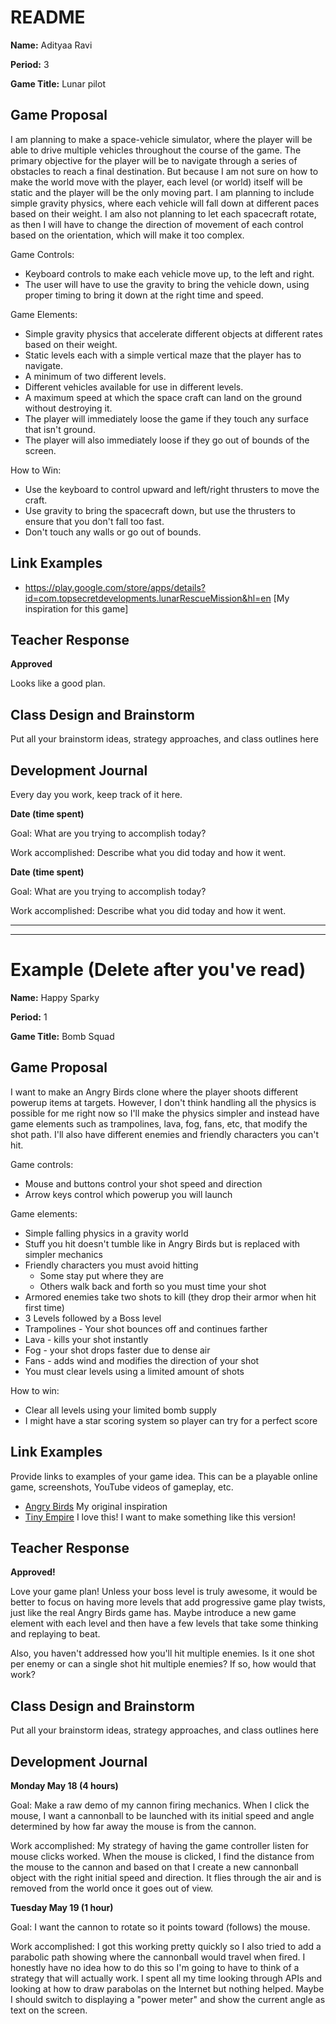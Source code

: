 # README #

**Name:**	Adityaa Ravi

**Period:**	3

**Game Title:** Lunar pilot

## Game Proposal ##

I am planning to make a space-vehicle simulator, where the player will be able to drive multiple vehicles 
throughout the course of the game. The primary objective for the player will be to navigate through a series
of obstacles to reach a final destination. But because I am not sure on how to make the world move with the
player, each level (or world) itself will be static and the player will be the only moving part. I am planning
to include simple gravity physics, where each vehicle will fall down at different paces based on their weight. 
I am also not planning to let each spacecraft rotate, as then I will have to change the direction of movement
of each control based on the orientation, which will make it too complex.

Game Controls:

+ Keyboard controls to make each vehicle move up, to the left and right.
+ The user will have to use the gravity to bring the vehicle down, using proper timing to bring it down at the right time and speed.

Game Elements:

+ Simple gravity physics that accelerate different objects at different rates based on their weight.
+ Static levels each with a simple vertical maze that the player has to navigate.
+ A minimum of two different levels.
+ Different vehicles available for use in different levels.
+ A maximum speed at which the space craft can land on the ground without destroying it.
+ The player will immediately loose the game if they touch any surface that isn't ground.
+ The player will also immediately loose if they go out of bounds of the screen.

How to Win:

+ Use the keyboard to control upward and left/right thrusters to move the craft.
+ Use gravity to bring the spacecraft down, but use the thrusters to ensure that you don't fall too fast.
+ Don't touch any walls or go out of bounds.

## Link Examples ##

+ https://play.google.com/store/apps/details?id=com.topsecretdevelopments.lunarRescueMission&hl=en [My inspiration for this game]

## Teacher Response ##

**Approved**

Looks like a good plan.

## Class Design and Brainstorm ##

Put all your brainstorm ideas, strategy approaches, and class outlines here

## Development Journal ##

Every day you work, keep track of it here.

**Date (time spent)**

Goal:  What are you trying to accomplish today?

Work accomplished:  Describe what you did today and how it went.

**Date (time spent)**

Goal:  What are you trying to accomplish today?

Work accomplished:  Describe what you did today and how it went.

***
***


# Example (Delete after you've read) #

**Name:**	Happy Sparky

**Period:**	1

**Game Title:** Bomb Squad

## Game Proposal ##

I want to make an Angry Birds clone where the player shoots different powerup items at targets.  However,
I don't think handling all the physics is possible for me right now so I'll make the physics simpler and
instead have game elements such as trampolines, lava, fog, fans, etc, that modify the shot path.  I'll also
have different enemies and friendly characters you can't hit.

Game controls:

+ Mouse and buttons control your shot speed and direction
+ Arrow keys control which powerup you will launch

Game elements:

+ Simple falling physics in a gravity world
+ Stuff you hit doesn't tumble like in Angry Birds but is replaced with simpler mechanics
+ Friendly characters you must avoid hitting
	+ Some stay put where they are
	+ Others walk back and forth so you must time your shot
+ Armored enemies take two shots to kill (they drop their armor when hit first time)
+ 3 Levels followed by a Boss level
+ Trampolines - Your shot bounces off and continues farther
+ Lava - kills your shot instantly
+ Fog - your shot drops faster due to dense air
+ Fans - adds wind and modifies the direction of your shot
+ You must clear levels using a limited amount of shots

How to win:

+ Clear all levels using your limited bomb supply
+ I might have a star scoring system so player can try for a perfect score

## Link Examples ##
Provide links to examples of your game idea.  This can be a playable online game, screenshots, YouTube videos of gameplay, etc.

+ [Angry Birds](https://www.youtube.com/watch?v=aiiQ8btusrs) My original inspiration
+ [Tiny Empire](http://www.freewebarcade.com/game/tiny-empire/) I love this!  I want to make something like this version!

## Teacher Response ##

**Approved!**

Love your game plan!  Unless your boss level is truly awesome, it would be better to focus on having more
levels that add progressive game play twists, just like the real Angry Birds game has.  Maybe introduce a
new game element with each level and then have a few levels that take some thinking and replaying to beat.

Also, you haven't addressed how you'll hit multiple enemies.  Is it one shot per enemy or can a single shot
hit multiple enemies?  If so, how would that work?

## Class Design and Brainstorm ##

Put all your brainstorm ideas, strategy approaches, and class outlines here

## Development Journal ##

**Monday May 18 (4 hours)**

Goal:  Make a raw demo of my cannon firing mechanics.  When I click the mouse, I want a cannonball to be
       launched with its initial speed and angle determined by how far away the mouse is from the cannon.

Work accomplished:  My strategy of having the game controller listen for mouse clicks worked.  When the
         	        mouse is clicked, I find the distance from the mouse to the cannon and based on that
					I create a new cannonball object with the right initial speed and direction.  It flies
					through the air and is removed from the world once it goes out of view.

**Tuesday May 19 (1 hour)**

Goal:  I want the cannon to rotate so it points toward (follows) the mouse.

Work accomplished:  I got this working pretty quickly so I also tried to add a parabolic path showing where
the cannonball would travel when fired.  I honestly have no idea how to do this so I'm going to have to think
of a strategy that will actually work.  I spent all my time looking through APIs and looking at how to draw
parabolas on the Internet but nothing helped.  Maybe I should switch to displaying a "power meter" and show
the current angle as text on the screen.
